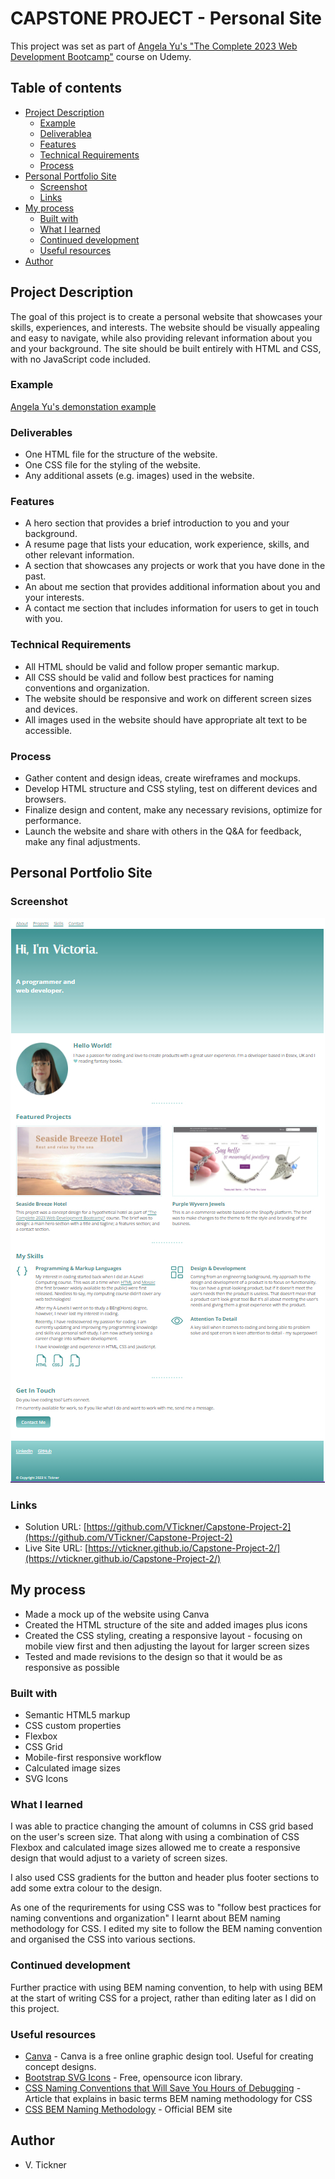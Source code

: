 # CAPSTONE PROJECT - Personal Site

This project was set as part of [Angela Yu's "The Complete 2023 Web Development Bootcamp"](https://www.udemy.com/course/the-complete-web-development-bootcamp/) course on Udemy.

## Table of contents

- [Project Description](#project-description)
  - [Example](#example)
  - [Deliverablea](#deliverables)
  - [Features](#features)
  - [Technical Requirements](#technical-requirements)
  - [Process](#process)
- [Personal Portfolio Site](#personal-portfolio-site)
  - [Screenshot](#screenshot)
  - [Links](#links)
- [My process](#my-process)
  - [Built with](#built-with)
  - [What I learned](#what-i-learned)
  - [Continued development](#continued-development)
  - [Useful resources](#useful-resources)
- [Author](#author)

## Project Description

The goal of this project is to create a personal website that showcases your skills, experiences, and interests. The website should be visually appealing and easy to navigate, while also providing relevant information about you and your background. The site should be built entirely with HTML and CSS, with no JavaScript code included.

### Example

[Angela Yu's demonstation example](https://appbrewery.github.io/capstone-2-example)

### Deliverables

- One HTML file for the structure of the website.
- One CSS file for the styling of the website.
- Any additional assets (e.g. images) used in the website.

### Features

- A hero section that provides a brief introduction to you and your background.
- A resume page that lists your education, work experience, skills, and other relevant information.
- A section that showcases any projects or work that you have done in the past.
- An about me section that provides additional information about you and your interests.
- A contact me section that includes information for users to get in touch with you.

### Technical Requirements

- All HTML should be valid and follow proper semantic markup.
- All CSS should be valid and follow best practices for naming conventions and organization.
- The website should be responsive and work on different screen sizes and devices.
- All images used in the website should have appropriate alt text to be accessible.

### Process

- Gather content and design ideas, create wireframes and mockups.
- Develop HTML structure and CSS styling, test on different devices and browsers.
- Finalize design and content, make any necessary revisions, optimize for performance.
- Launch the website and share with others in the Q&A for feedback, make any final adjustments.

## Personal Portfolio Site

### Screenshot

![Project screenshot](./images/screenshot.jpg)

### Links

- Solution URL: [https://github.com/VTickner/Capstone-Project-2](https://github.com/VTickner/Capstone-Project-2)
- Live Site URL: [https://vtickner.github.io/Capstone-Project-2/](https://vtickner.github.io/Capstone-Project-2/)

## My process

- Made a mock up of the website using Canva
- Created the HTML structure of the site and added images plus icons
- Created the CSS styling, creating a responsive layout - focusing on mobile view first and then adjusting the layout for larger screen sizes
- Tested and made revisions to the design so that it would be as responsive as possible

### Built with

- Semantic HTML5 markup
- CSS custom properties
- Flexbox
- CSS Grid
- Mobile-first responsive workflow
- Calculated image sizes
- SVG Icons

### What I learned

I was able to practice changing the amount of columns in CSS grid based on the user's screen size. That along with using a combination of CSS Flexbox and calculated image sizes allowed me to create a responsive design that would adjust to a variety of screen sizes.

I also used CSS gradients for the button and header plus footer sections to add some extra colour to the design.

As one of the requrirements for using CSS was to "follow best practices for naming conventions and organization" I learnt about BEM naming methodology for CSS. I edited my site to follow the BEM naming convention and organised the CSS into various sections.

### Continued development

Further practice with using BEM naming convention, to help with using BEM at the start of writing CSS for a project, rather than editing later as I did on this project.

### Useful resources

- [Canva](https://www.canva.com/) - Canva is a free online graphic design tool. Useful for creating concept designs.
- [Bootstrap SVG Icons](https://icons.getbootstrap.com/) - Free, opensource icon library.
- [CSS Naming Conventions that Will Save You Hours of Debugging](https://www.freecodecamp.org/news/css-naming-conventions-that-will-save-you-hours-of-debugging-35cea737d849/) - Article that explains in basic terms BEM naming methodology for CSS
- [CSS BEM Naming Methodology](https://getbem.com/naming/) - Official BEM site

## Author

- V. Tickner
